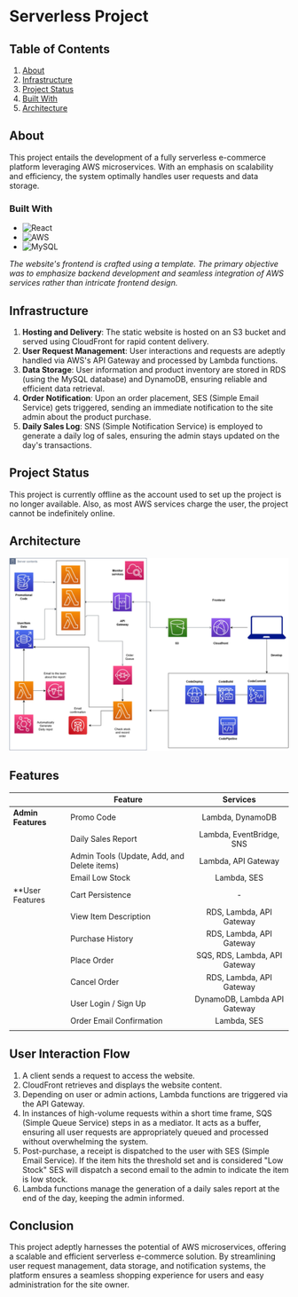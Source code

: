 # Serverless Project


## Table of Contents

<ol>
  <li><a href="#about">About</a></li>
  <li><a href="#infrastructure">Infrastructure</a></li>
  <li><a href="#project-status">Project Status</a></li>
  <li><a href="#architecture">Built With</a></li>
  <li><a href="#conclusion">Architecture</a></li>
</ol>

## About

This project entails the development of a fully serverless e-commerce platform leveraging AWS microservices. With an emphasis on scalability and efficiency, the system optimally handles user requests and data storage.

### Built With

- ![React](https://img.shields.io/badge/react-%2320232a.svg?style=for-the-badge&logo=react&logoColor=%2361DAFB)
- ![AWS](https://img.shields.io/badge/AWS-%23FF9900.svg?style=for-the-badge&logo=amazon-aws&logoColor=white)
- ![MySQL](https://img.shields.io/badge/mysql-%2300f.svg?style=for-the-badge&logo=mysql&logoColor=white)

<i>The website's frontend is crafted using a template. The primary objective was to emphasize backend development and seamless integration of AWS services rather than intricate frontend design.</i>

## Infrastructure
1. <b>Hosting and Delivery</b>: The static website is hosted on an S3 bucket and served using CloudFront for rapid content delivery.
2. <b>User Request Management</b>: User interactions and requests are adeptly handled via AWS's API Gateway and processed by Lambda functions.
3. <b>Data Storage</b>: User information and product inventory are stored in RDS (using the MySQL database) and DynamoDB, ensuring reliable and efficient data retrieval.
4. <b>Order Notification</b>: Upon an order placement, SES (Simple Email Service) gets triggered, sending an immediate notification to the site admin about the product purchase.
5. <b>Daily Sales Log</b>: SNS (Simple Notification Service) is employed to generate a daily log of sales, ensuring the admin stays updated on the day's transactions.

## Project Status

This project is currently offline as the account used to set up the project is no longer available. Also, as most AWS services charge the user, the project cannot be indefinitely online.


## Architecture
![Image](./architecture.jpg)

## Features
|                    | **Feature**                                 |          **Services**         |
|--------------------|---------------------------------------------|:-----------------------------:|
| **Admin Features** | Promo Code                                  | Lambda, DynamoDB              |
|                    | Daily Sales Report                          | Lambda, EventBridge, SNS      |
|                    | Admin Tools (Update, Add, and Delete items) | Lambda, API Gateway           |
|                    | Email Low Stock                             | Lambda, SES                   |
| **User Features    | Cart Persistence                            | -                             |
|                    | View Item Description                       | RDS, Lambda, API Gateway      |
|                    | Purchase History                            | RDS, Lambda, API Gateway      |
|                    | Place Order                                 | SQS, RDS, Lambda, API Gateway |
|                    | Cancel Order                                | RDS, Lambda, API Gateway      |
|                    | User Login / Sign Up                        | DynamoDB, Lambda API Gateway  |
|                    | Order Email Confirmation                    | Lambda, SES                   |
|                    |                                             |                               |
## User Interaction Flow
1. A client sends a request to access the website.
2. CloudFront retrieves and displays the website content.
3. Depending on user or admin actions, Lambda functions are triggered via the API Gateway.
4. In instances of high-volume requests within a short time frame, SQS (Simple Queue Service) steps in as a mediator. It acts as a buffer, ensuring all user requests are appropriately queued and processed without overwhelming the system.
5. Post-purchase, a receipt is dispatched to the user with SES (Simple Email Service). If the item hits the threshold set and is considered "Low Stock" SES will dispatch a second email to the admin to indicate the item is low stock.
6. Lambda functions manage the generation of a daily sales report at the end of the day, keeping the admin informed.

## Conclusion
This project adeptly harnesses the potential of AWS microservices, offering a scalable and efficient serverless e-commerce solution. By streamlining user request management, data storage, and notification systems, the platform ensures a seamless shopping experience for users and easy administration for the site owner.
